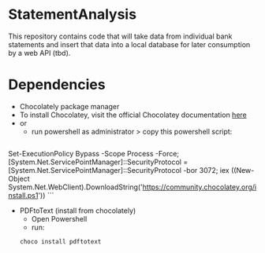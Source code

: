 # StatementAnalysis

This repository contains code that will take data from individual bank statements and insert that data into a local database for later consumption by a web API (tbd).  

# Dependencies 

- Chocolately package manager
- To install Chocolatey, visit the official Chocolatey documentation <a href="https://chocolatey.org/install">here</a>
- or
	- run powershell as administrator > copy this powershell script:
		```
 Set-ExecutionPolicy Bypass -Scope Process -Force; [System.Net.ServicePointManager]::SecurityProtocol = [System.Net.ServicePointManager]::SecurityProtocol -bor 3072; iex ((New-Object System.Net.WebClient).DownloadString('https://community.chocolatey.org/install.ps1'))
		```

- PDFtoText (install from chocolately)<br>
	- Open Powershell<br>
	- run:
	```
	choco install pdftotext
	```